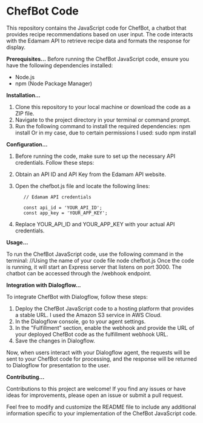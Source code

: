 # ChefBot Code
This repository contains the JavaScript code for ChefBot, a chatbot that provides recipe recommendations based on user input. The code interacts with the Edamam API to retrieve recipe data and formats the response for display.

**Prerequisites...**
Before running the ChefBot JavaScript code, ensure you have the following dependencies installed:
- Node.js
- npm (Node Package Manager)

**Installation...**
1. Clone this repository to your local machine or download the code as a ZIP file.
2. Navigate to the project directory in your terminal or command prompt.
3. Run the following command to install the required dependencies:
            npm install
Or in my case, due to certain permissions I used:
            sudo npm install
            
**Configuration...**
1. Before running the code, make sure to set up the necessary API credentials. Follow these steps:
2. Obtain an API ID and API Key from the Edamam API website.
3. Open the chefbot.js file and locate the following lines:

          // Edamam API credentials
          
          const api_id = 'YOUR_API_ID';
          const app_key = 'YOUR_APP_KEY';
4. Replace YOUR_API_ID and YOUR_APP_KEY with your actual API credentials.  

**Usage...**

To run the ChefBot JavaScript code, use the following command in the terminal:
        //Using the name of your code file
         node chefbot.js
Once the code is running, it will start an Express server that listens on port 3000. The chatbot can be accessed through the /webhook endpoint.


**Integration with Dialogflow...**

To integrate ChefBot with Dialogflow, follow these steps:
1. Deploy the ChefBot JavaScript code to a hosting platform that provides a stable URL. I used the Amazon S3 service in AWS Cloud.
2. In the Dialogflow console, go to your agent settings.
3. In the "Fulfillment" section, enable the webhook and provide the URL of your deployed ChefBot code as the fulfillment webhook URL.
4. Save the changes in Dialogflow.

Now, when users interact with your Dialogflow agent, the requests will be sent to your ChefBot code for processing, and the response will be returned to Dialogflow for presentation to the user.

**Contributing...**

Contributions to this project are welcome! If you find any issues or have ideas for improvements, please open an issue or submit a pull request.

Feel free to modify and customize the README file to include any additional information specific to your implementation of the ChefBot JavaScript code.


